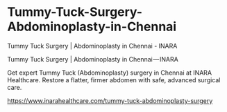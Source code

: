 # Tummy-Tuck-Surgery-Abdominoplasty-in-Chennai
Tummy Tuck Surgery | Abdominoplasty in Chennai - INARA


Tummy Tuck Surgery | Abdominoplasty in Chennai — INARA



Get expert Tummy Tuck (Abdominoplasty) surgery in Chennai at INARA Healthcare. Restore a flatter, firmer abdomen with safe, advanced surgical care.



https://www.inarahealthcare.com/tummy-tuck-abdominoplasty-surgery
